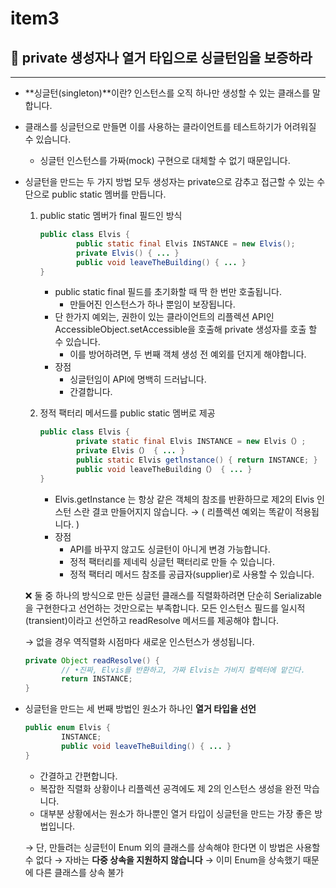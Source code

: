 # item3

## 📌 private 생성자나 열거 타입으로 싱글턴임을 보증하라

---

- **싱글턴(singleton)**이란? 인스턴스를 오직 하나만 생성할 수 있는 클래스를 말합니다.



- 클래스를 싱글턴으로 만들면 이를 사용하는 클라이언트를 테스트하기가 어려워질 수 있습니다.
    - 싱글턴 인스턴스를 가짜(mock) 구현으로 대체할 수 없기 때문입니다.



- 싱글턴을 만드는 두 가지 방법
  모두 생성자는 private으로 감추고 접근할 수 있는 수단으로 public static 멤버를 만듭니다.

    1. public static 멤버가 final 필드인 방식
        
        ```java
        public class Elvis {
        		public static final Elvis INSTANCE = new Elvis();
        		private Elvis() { ... }
        		public void leaveTheBuilding() { ... }
        }
        ```
        
        - public static final 필드를 초기화할 때 딱 한 번만 호출됩니다.
            - 만들어진 인스턴스가 하나 뿐임이 보장됩니다.
        - 단 한가지 예외는, 권한이 있는 클라이언트의 리플렉션 API인AccessibleObject.setAccessible을 호출해 private 생성자를 호출 할 수 있습니다.
            - 이를 방어하려면, 두 번째 객체 생성 전 예외를 던지게 해야합니다.
        - 장점
            - 싱글턴임이 API에 명백히 드러납니다.
            - 간결합니다.
            
    2. 정적 팩터리 메서드를 public static 멤버로 제공
        
        ```java
        public class Elvis {
        		private static final Elvis INSTANCE = new Elvis（）;
        		private Elvis（） { ... }
        		public static Elvis getlnstance() { return INSTANCE; }
        		public void leaveTheBuilding（） { ... }
        }
        ```
        
        - Elvis.getInstance 는 항상 같은 객체의 참조를 반환하므로 제2의 Elvis 인스턴
        스란 결코 만들어지지 않습니다. → ( 리플렉션 예외는 똑같이 적용됩니다. )
        - 장점
            - API를 바꾸지 않고도 싱글턴이 아니게 변경 가능합니다.
            - 정적 팩터리를 제네릭 싱글턴 팩터리로 만들 수 있습니다.
            - 정적 팩터리 메서드 참조를 공급자(supplier)로 사용할 수 있습니다.

    ❌ 둘 중 하나의 방식으로 만든 싱글턴 클래스를 직렬화하려면 
    단순히 Serializable을 구현한다고 선언하는 것만으로는 부족합니다. 
    모든 인스턴스 필드를 일시적 (transient)이라고 선언하고 readResolve 메서드를 제공해야 합니다.
    
    → 없을 경우 역직렬화 시점마다 새로운 인스턴스가 생성됩니다.
    
    ```java
    private Object readResolve() {
    		// •진짜, Elvis를 반환하고, 가짜 Elvis는 가비지 컬렉터에 맡긴다.
    		return INSTANCE;
    }
    ```


- 싱글턴을 만드는 세 번째 방법인 원소가 하나인 **열거 타입을 선언**

    ```java
    public enum Elvis {
    		INSTANCE;
    		public void leaveTheBuilding() { ... }
    }
    ```

    - 간결하고 간편합니다.
    - 복잡한 직렬화 상황이나 리플렉션 공격에도 제 2의 인스턴스 생성을 완전 막습니다.
    - 대부분 상황에서는 원소가 하나뿐인 열거 타입이 싱글턴을 만드는 가장 좋은 방법입니다.

  → 단, 만들려는 싱글턴이 Enum 외의 클래스를 상속해야 한다면 이 방법은 사용할 수 없다
  → 자바는 **다중 상속을 지원하지 않습니다** → 이미 Enum을 상속했기 때문에 다른 클래스를 상속 불가
